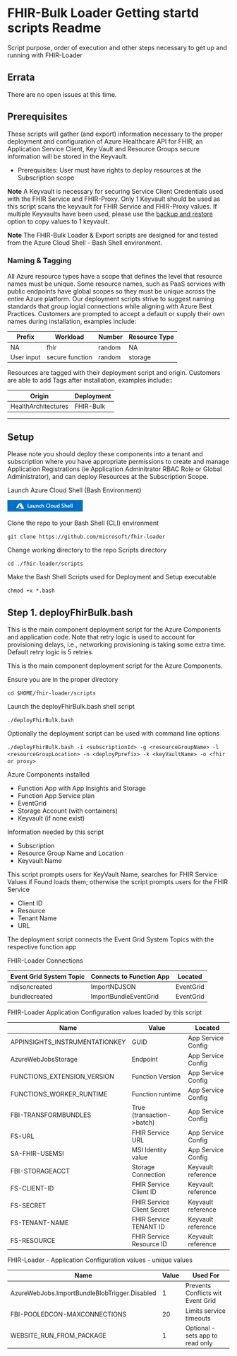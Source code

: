 # FHIR-Bulk Loader Getting startd scripts Readme
Script purpose, order of execution and other steps necessary to get up and running with FHIR-Loader

## Errata 
There are no open issues at this time. 

## Prerequisites 

These scripts will gather (and export) information necessary to the proper deployment and configuration of Azure Healthcare API for FHIR, an Application Service Client, Key Vault and Resource Groups secure information will be stored in the Keyvault.  
 - Prerequisites:  User must have rights to deploy resources at the Subscription scope 

__Note__
A Keyvault is necessary for securing Service Client Credentials used with the FHIR Service and FHIR-Proxy.  Only 1 Keyvault should be used as this script scans the keyvault for FHIR Service and FHIR-Proxy values. If multiple Keyvaults have been used, please use the [backup and restore](https://docs.microsoft.com/en-us/azure/key-vault/general/backup?tabs=azure-cli) option to copy values to 1 keyvault.

__Note__ 
The FHIR-Bulk Loader & Export scripts are designed for and tested from the Azure Cloud Shell - Bash Shell environment.


### Naming & Tagging
All Azure resource types have a scope that defines the level that resource names must be unique.  Some resource names, such as PaaS services with public endpoints have global scopes so they must be unique across the entire Azure platform.    Our deployment scripts strive to suggest naming standards that group logial connections while aligning with Azure Best Practices.  Customers are prompted to accept a default or supply their own names during installation, examples include:

Prefix      | Workload        |  Number     | Resource Type 
------------|-----------------|-------------|---------------
NA          | fhir            | random      | NA 
User input  | secure function | random      | storage 

Resources are tagged with their deployment script and origin.  Customers are able to add Tags after installation, examples include::

Origin              |  Deployment       
--------------------|-----------------
HealthArchitectures | FHIR-Bulk   

---

## Setup 
Please note you should deploy these components into a tenant and subscription where you have appropriate permissions to create and manage Application Registrations (ie Application Adminitrator RBAC Role or Global Administrator), and can deploy Resources at the Subscription Scope. 

Launch Azure Cloud Shell (Bash Environment)  
  
[![Launch Azure Shell](/docs/images/launchcloudshell.png "Launch Cloud Shell")](https://shell.azure.com/bash?target="_blank")

Clone the repo to your Bash Shell (CLI) environment 
```azurecli-interactive
git clone https://github.com/microsoft/fhir-loader 
```
Change working directory to the repo Scripts directory
```azurecli-interactive
cd ./fhir-loader/scripts
```

Make the Bash Shell Scripts used for Deployment and Setup executable 
```azurecli-interactive
chmod +x *.bash 
```

## Step 1.  deployFhirBulk.bash
This is the main component deployment script for the Azure Components and application code.  Note that retry logic is used to account for provisioning delays, i.e., networking provisioning is taking some extra time.  Default retry logic is 5 retries.   

This is the main component deployment script for the Azure Components.    

Ensure you are in the proper directory 
```azurecli-interactive
cd $HOME/fhir-loader/scripts
``` 

Launch the deployFhirBulk.bash shell script 
```azurecli-interactive
./deployFhirBulk.bash 
``` 

Optionally the deployment script can be used with command line options 
```azurecli
./deployFhirBulk.bash -i <subscriptionId> -g <resourceGroupName> -l <resourceGroupLocation> -n <deployPprefix> -k <keyVaultName> -o <fhir or proxy>
```


Azure Components installed 
 - Function App with App Insights and Storage 
 - Function App Service plan 
 - EventGrid 
 - Storage Account (with containers)
 - Keyvault (if none exist)

Information needed by this script 
 - Subscription
 - Resource Group Name and Location 
 - Keyvault Name 

This script prompts users for KeyVault Name, searches for FHIR Service Values if Found loads them; otherwise the script prompts users for the FHIR Service 
 - Client ID
 - Resource 
 - Tenant Name
 - URL 

The deployment script connects the Event Grid System Topics with the respective function app

FHIR-Loader Connections  

Event Grid System Topic            | Connects to Function App   | Located               
-----------------------------------|----------------------------|--------------------
ndjsoncreated                      | ImportNDJSON               | EventGrid  
bundlecreated                      | ImportBundleEventGrid      | EventGrid  


FHIR-Loader Application Configuration values loaded by this script 

Name                               | Value                      | Located              
-----------------------------------|----------------------------|--------------------
APPINSIGHTS_INSTRUMENTATIONKEY     | GUID                       | App Service Config  
AzureWebJobsStorage                | Endpoint                   | App Service Config 
FUNCTIONS_EXTENSION_VERSION        | Function Version           | App Service Config 
FUNCTIONS_WORKER_RUNTIME           | Function runtime           | App Service Config 
FBI-TRANSFORMBUNDLES               | True (transaction->batch)  | App Service Config
FS-URL                             | FHIR Service URL           | App Service Config  
SA-FHIR-USEMSI                     | MSI Identity value         | App Service Config   
FBI-STORAGEACCT                    | Storage Connection         | Keyvault reference 
FS-CLIENT-ID                       | FHIR Service Client ID     | Keyvault reference 
FS-SECRET                          | FHIR Service Client Secret | Keyvault reference 
FS-TENANT-NAME                     | FHIR Service TENANT ID     | Keyvault reference 
FS-RESOURCE                        | FHIR Service Resource ID   | Keyvault reference 

FHIR-Loader - Application Configuration values - unique values 

Name                                              | Value  | Used For              
--------------------------------------------------|--------|-----------------------------------
AzureWebJobs.ImportBundleBlobTrigger.Disabled     | 1      | Prevents Conflicts wit Event Grid 
FBI-POOLEDCON-MAXCONNECTIONS                      | 20     | Limits service timeouts
WEBSITE_RUN_FROM_PACKAGE                          | 1      | Optional - sets app to read only
 
 

